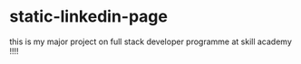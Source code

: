 # static-linkedin-page

this is my major project on full stack developer programme at skill academy !!!!
